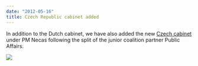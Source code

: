 ```yaml
---
date: "2012-05-16"
title: Czech Republic cabinet added
---
```


In addition to the Dutch cabinet, we have also added the new [Czech cabinet](http://dev.parlgov.org/data/cze/cabinet-party/2012-04-27/) under PM Necas following the split of the junior coalition partner Public Affairs.

![](/images/parliament-scotland.jpg)
